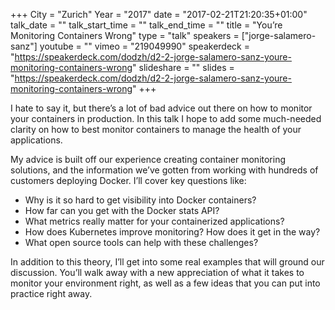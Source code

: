 +++
City = "Zurich"
Year = "2017"
date = "2017-02-21T21:20:35+01:00"
talk_date = ""
talk_start_time = ""
talk_end_time = ""
title = "You’re Monitoring Containers Wrong"
type = "talk"
speakers = ["jorge-salamero-sanz"]
youtube = ""
vimeo = "219049990"
speakerdeck = "https://speakerdeck.com/dodzh/d2-2-jorge-salamero-sanz-youre-monitoring-containers-wrong"
slideshare = ""
slides = "https://speakerdeck.com/dodzh/d2-2-jorge-salamero-sanz-youre-monitoring-containers-wrong"
+++

I hate to say it, but there’s a lot of bad advice out there on how to monitor your
containers in production. In this talk I hope to add some much-needed clarity on how to
best monitor containers to manage the health of your applications.

My advice is built off our experience creating container monitoring solutions, and the
information we’ve gotten from working with hundreds of customers deploying Docker.
I’ll cover key questions like:

* Why is it so hard to get visibility into Docker containers?
* How far can you get with the Docker stats API?
* What metrics really matter for your containerized applications?
* How does Kubernetes improve monitoring? How does it get in the way?
* What open source tools can help with these challenges?

In addition to this theory, I’ll get into some real examples that will ground our
discussion. You’ll walk away with a new appreciation of what it takes to monitor your
environment right, as well as a few ideas that you can put into practice right away.
